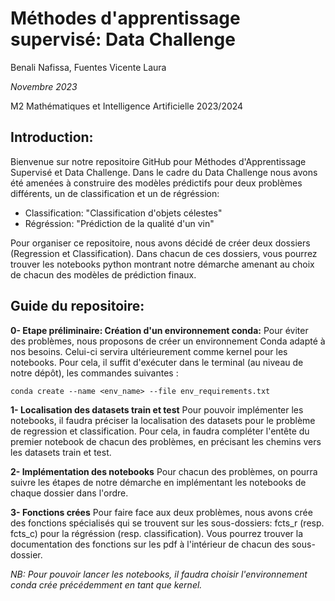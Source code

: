 # Méthodes d'apprentissage supervisé: Data Challenge 
Benali Nafissa, Fuentes Vicente Laura 

*Novembre 2023*

M2 Mathématiques et Intelligence Artificielle 2023/2024 

## Introduction: 
Bienvenue sur notre repositoire GitHub pour Méthodes d'Apprentissage Supervisé et Data Challenge. Dans le cadre du Data Challenge nous avons été amenées à construire des modèles prédictifs pour deux problèmes différents, un de classification et un de régréssion: 
- Classification: "Classification d'objets célestes"
- Régréssion: "Prédiction de la qualité d'un vin"

Pour organiser ce repositoire, nous avons décidé de créer deux dossiers (Regression et Classification). Dans chacun de ces dossiers, vous pourrez trouver les notebooks python montrant notre démarche amenant au choix de chacun des modèles de prédiction finaux.  

## Guide du repositoire:
**0- Etape préliminaire: Création d'un environnement conda:**
Pour éviter des problèmes, nous proposons de créer un environnement Conda adapté à nos besoins. Celui-ci servira ultérieurement comme kernel pour les notebooks. Pour cela, il suffit d'exécuter dans le terminal (au niveau de notre dépôt), les commandes suivantes :
```
conda create --name <env_name> --file env_requirements.txt
```

**1- Localisation des datasets train et test**
Pour pouvoir implémenter les notebooks, il faudra préciser la localisation des datasets pour le problème de regression et classification. 
Pour cela, in faudra compléter l'entête du premier notebook de chacun des problèmes, en précisant les chemins vers les datasets train et test. 

**2- Implémentation des notebooks**
Pour chacun des problèmes, on pourra suivre les étapes de notre démarche en implémentant les notebooks de chaque dossier dans l'ordre. 

**3- Fonctions crées**
Pour faire face aux deux problèmes, nous avons crée des fonctions spécialisés qui se trouvent sur les sous-dossiers: fcts_r (resp. fcts_c) pour la régréssion (resp. classification). Vous pourrez trouver la documentation des fonctions sur les pdf à l'intérieur de chacun des sous-dossier. 

*NB: Pour pouvoir lancer les notebooks, il faudra choisir l'environnement conda crée précédemment en tant que kernel.*

